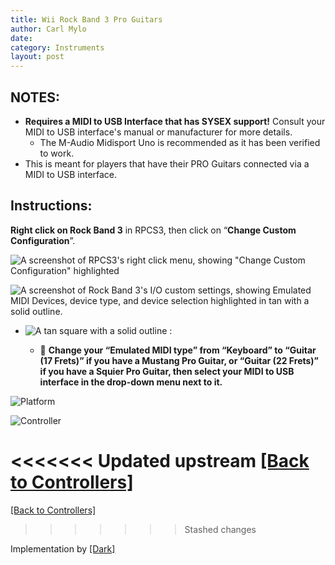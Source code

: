 ```yaml
---
title: Wii Rock Band 3 Pro Guitars
author: Carl Mylo
date: 
category: Instruments
layout: post
---
```


## NOTES:

* **Requires a MIDI to USB Interface that has SYSEX support!** Consult your MIDI to USB interface's manual or manufacturer for more details.
	* The M-Audio Midisport Uno is recommended as it has been verified to work.
* This is meant for players that have their PRO Guitars connected via a MIDI to USB interface.

## Instructions:
**Right click on Rock Band 3** in RPCS3, then click on “**Change Custom Configuration**”.  

![A screenshot of RPCS3's right click menu, showing "Change Custom Configuration" highlighted](https://raw.githubusercontent.com/hmxmilohax/rb3-pc/main/assets/images/cust/rpcs3customconfigchange.png "Change Custom Configuration")

![A screenshot of Rock Band 3's I/O custom settings, showing Emulated MIDI Devices, device type, and device selection highlighted in tan with a solid outline.](https://raw.githubusercontent.com/hmxmilohax/rb3-pc/main/assets/images/cust/io.png "I/O")

* ![A tan square with a solid outline](https://raw.githubusercontent.com/hmxmilohax/rb3-pc/main/assets/images/cust/smalltan.png "Tan Square") :

	* 🎸 **Change your “Emulated MIDI type” from “Keyboard” to “Guitar (17 Frets)” if you have a Mustang Pro Guitar, or “Guitar (22 Frets)” if you have a Squier Pro Guitar, then select your MIDI to USB interface in the drop-down menu next to it.**


![Platform](https://raw.githubusercontent.com/hmxmilohax/rb3-pc/main/assets/images/instruments/plat/wii.png "Platform") 

![Controller](https://raw.githubusercontent.com/hmxmilohax/rb3-pc/main/assets/images/instruments/cont/rbprotar.png "Controller") 

<<<<<<< Updated upstream
[[Back to Controllers]](https://rb3pc.milohax.org/english/controllers/)
=======
[[Back to Controllers]](https://rb3pc.milohax.org/english/controllers/)
>>>>>>> Stashed changes

Implementation by [[Dark]](https://dark.ski/)